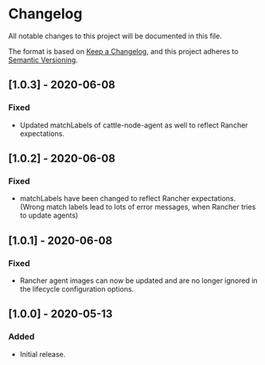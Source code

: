 # Changelog

All notable changes to this project will be documented in this file.

The format is based on [Keep a Changelog](https://keepachangelog.com/en/1.0.0/),
and this project adheres to [Semantic Versioning](https://semver.org/spec/v2.0.0.html).

## [1.0.3] - 2020-06-08

### Fixed

- Updated matchLabels of cattle-node-agent as well to reflect Rancher
  expectations.

## [1.0.2] - 2020-06-08

### Fixed

- matchLabels have been changed to reflect Rancher expectations.
  (Wrong match labels lead to lots of error messages, when Rancher tries to
   update agents)

## [1.0.1] - 2020-06-08

### Fixed

- Rancher agent images can now be updated and are no longer
  ignored in the lifecycle configuration options.

## [1.0.0] - 2020-05-13

### Added

- Initial release.
